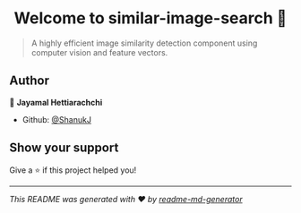 <h1 align="center">Welcome to similar-image-search 👋</h1>
<p>
</p>

> A highly efficient image similarity detection component using computer vision and feature vectors.

## Author

👤 **Jayamal Hettiarachchi**

* Github: [@ShanukJ](https://github.com/ShanukJ)

## Show your support

Give a ⭐️ if this project helped you!

***
_This README was generated with ❤️ by [readme-md-generator](https://github.com/kefranabg/readme-md-generator)_